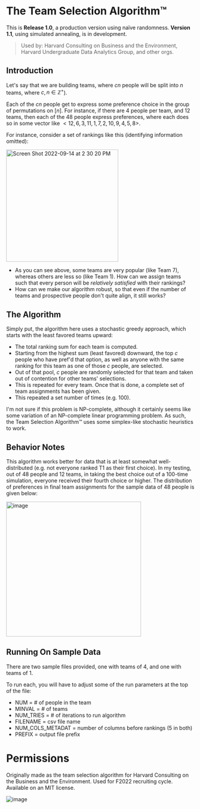 # The Team Selection Algorithm™

This is **Release 1.0**, a production version using naïve randomness. **Version 1.1**, using simulated annealing, is in development. 

> Used by: Harvard Consulting on Business and the Environment, Harvard Undergraduate Data Analytics Group, and other orgs.

## Introduction

Let's say that we are building teams, where $cn$ people will be split into $n$ teams, where $c, n \in \mathbb{Z}^+$). 

Each of the $cn$ people get to express some preference choice in the group of permutations on $[n]$. For instance, if there are 4 people per team, and 12 teams, then each of the 48 people express preferences, where each does so in some vector like $<12, 6, 3, 11, 1, 7, 2, 10, 9, 4, 5, 8>$. 

For instance, consider a set of rankings like this (identifying information omitted): 

<img width="300" class="center" alt="Screen Shot 2022-09-14 at 2 30 20 PM" src="https://user-images.githubusercontent.com/39931478/190234151-8a640d4f-cbd3-4a37-9419-c43dfa151221.png">

- As you can see above, some teams are very popular (like Team 7), whereas others are less so (like Team 1). How can we assign teams such that every person will be _relatively satisfied_ with their rankings?
- How can we make our algorithm robust, so that even if the number of teams and prospective people don't quite align, it still works?

## The Algorithm

Simply put, the algorithm here uses a stochastic greedy approach, which starts with the least favored teams upward: 

- The total ranking sum for each team is computed.
- Starting from the highest sum (least favored) downward, the top $c$ people who have pref'd that option, as well as anyone with the same ranking for this team as one of those $c$ people, are selected. 
- Out of that pool, $c$ people are randomly selected for that team and taken out of contention for other teams' selections. 
- This is repeated for every team. Once that is done, a complete set of team assignments has been given. 
- This repeated a set number of times (e.g. 100). 

I'm not sure if this problem is NP-complete, although it certainly seems like some variation of an NP-complete linear programming problem. As such, the Team Selection Algorithm™ uses some simplex-like stochastic heuristics to work. 

## Behavior Notes

This algorithm works better for data that is at least somewhat well-distributed (e.g. not everyone ranked T1 as their first choice). In my testing, out of 48 people and 12 teams, in taking the best choice out of a 100-time simulation, everyone received their fourth choice or higher. The distribution of preferences in final team assignments for the sample data of 48 people is given below:

<img width="361" alt="image" src="https://user-images.githubusercontent.com/39931478/190240382-dda68a1b-f24d-4633-8a2a-e9a66a31e758.png">

## Running On Sample Data

There are two sample files provided, one with teams of 4, and one with teams of 1. 

To run each, you will have to adjust some of the run parameters at the top of the file:
- NUM = # of people in the team
- MINVAL = # of teams
- NUM_TRIES = # of iterations to run algorithm
- FILENAME = csv file name
- NUM_COLS_METADAT = number of columns before rankings (5 in both)
- PREFIX = output file prefix

# Permissions

Originally made as the team selection algorithm for Harvard Consulting on the Business and the Environment. Used for F2022 recruiting cycle. Available on an MIT license. 

![image](https://user-images.githubusercontent.com/39931478/190246797-1119b8c2-2647-44c3-a42b-f24515ee540d.png)


